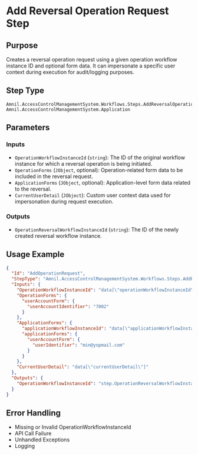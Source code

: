 # Add Reversal Operation Request Step

## Purpose  
Creates a reversal operation request using a given operation workflow instance ID and optional form data. It can impersonate a specific user context during execution for audit/logging purposes.

## Step Type  
```
Amnil.AccessControlManagementSystem.Workflows.Steps.AddReversalOperationRequestStep, Amnil.AccessControlManagementSystem.Application
```

## Parameters

### Inputs

- `OperationWorkflowInstanceId` (`string`): The ID of the original workflow instance for which a reversal operation is being initiated.
- `OperationForms` (`JObject`, optional): Operation-related form data to be included in the reversal request.
- `ApplicationForms` (`JObject`, optional): Application-level form data related to the reversal.
- `CurrentUserDetail` (`JObject`): Custom user context data used for impersonation during request execution.

### Outputs

- `OperationReversalWorkflowInstanceId` (`string`): The ID of the newly created reversal workflow instance.

## Usage Example

```json
{
  "Id": "AddOperationRequest",
  "StepType": "Amnil.AccessControlManagementSystem.Workflows.Steps.AddReversalOperationRequestStep, Amnil.AccessControlManagementSystem.Application",
  "Inputs": {
    "OperationWorkflowInstanceId": "data[\"operationWorkflowInstanceId\"]",
    "OperationForms": {
      "userAccountForm": {
        "userAccountIdentifier": "7002"
      }
    },
    "ApplicationForms": {
      "applicationWorkflowInstanceId": "data[\"applicationWorkflowInstanceId\"]",
      "applicationForms": {
        "userAccountForm": {
          "userIdentifier": "min@yopmail.com"
        }
      }
    },
    "CurrentUserDetail": "data[\"currentUserDetail\"]"
  },
  "Outputs": {
    "OperationWorkflowInstanceId": "step.OperationReversalWorkflowInstanceId"
  }
}
```

## Error Handling

- Missing or Invalid OperationWorkflowInstanceId 
- API Call Failure
- Unhandled Exceptions
- Logging
